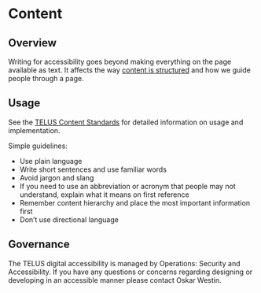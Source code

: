 # Content

## Overview

Writing for accessibility goes beyond making everything on the page available as text. It affects the way
[content is structured](http://standards.teluswebteam.com/accessibility/requirements/content-structured-semantically) and
how we guide people through a page.

## Usage

See the [TELUS Content Standards](https://docs.google.com/a/telus.com/document/d/1hEAbRxEeKDwruhYKsNnF-788rZ_W10gyAO2-0IPM5uo/edit?usp=sharing)
for detailed information on usage and implementation.

Simple guidelines:

- Use plain language
- Write short sentences and use familiar words
- Avoid jargon and slang
- If you need to use an abbreviation or acronym that people may not understand, explain what it means on first reference
- Remember content hierarchy and place the most important information first
- Don’t use directional language

## Governance

The TELUS digital accessibility is managed by Operations: Security and Accessibility. If you have any questions or concerns
regarding designing or developing in an accessible manner please contact Oskar Westin.
